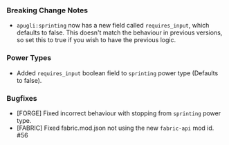 ### Breaking Change Notes
- `apugli:sprinting` now has a new field called `requires_input`, which defaults to false. This doesn't match the behaviour in previous versions, so set this to true if you wish to have the previous logic.

### Power Types
- Added `requires_input` boolean field to `sprinting` power type (Defaults to false).

### Bugfixes
- [FORGE] Fixed incorrect behaviour with stopping from `sprinting` power type.
- [FABRIC] Fixed fabric.mod.json not using the new `fabric-api` mod id. #56
